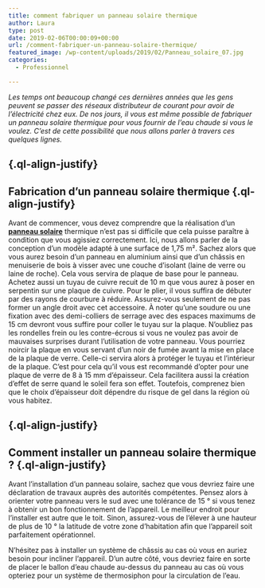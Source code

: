 ```yaml
---
title: comment fabriquer un panneau solaire thermique
author: Laura
type: post
date: 2019-02-06T00:00:09+00:00
url: /comment-fabriquer-un-panneau-solaire-thermique/
featured_image: /wp-content/uploads/2019/02/Panneau_solaire_07.jpg
categories:
  - Professionnel

---
```

<p class="ql-align-justify">
  <em>Les temps ont beaucoup changé ces dernières années que les gens peuvent se passer des réseaux distributeur de courant pour avoir de l’électricité chez eux. De nos jours, il vous est même possible de fabriquer un panneau solaire thermique pour vous fournir de l’eau chaude si vous le voulez. C’est de cette possibilité que nous allons parler à travers ces quelques lignes.</em>
</p>

##  {.ql-align-justify}

## Fabrication d’un panneau solaire thermique {.ql-align-justify}

<p class="ql-align-justify">
</p>

<p class="ql-align-justify">
  Avant de commencer, vous devez comprendre que la réalisation d’un <a href="https://www.humanosphere.info/2016/02/comment-fabriquer-un-panneau-solaire-thermique-pour-deux-francs-six-sous/" target="_blank"><strong>panneau solaire</strong></a> thermique n’est pas si difficile que cela puisse paraître à condition que vous agissiez correctement. Ici, nous allons parler de la conception d’un modèle adapté à une surface de 1,75 m². Sachez alors que vous aurez besoin d’un panneau en aluminium ainsi que d’un châssis en menuiserie de bois à visser avec une couche d’isolant (laine de verre ou laine de roche). Cela vous servira de plaque de base pour le panneau. Achetez aussi un tuyau de cuivre recuit de 10 m que vous aurez à poser en serpentin sur une plaque de cuivre. Pour le plier, il vous suffira de débuter par des rayons de courbure à réduire. Assurez-vous seulement de ne pas former un angle droit avec cet accessoire. À noter qu’une soudure ou une fixation avec des demi-colliers de serrage avec des espaces maximums de 15 cm devront vous suffire pour coller le tuyau sur la plaque. N’oubliez pas les rondelles frein ou les contre-écrous si vous ne voulez pas avoir de mauvaises surprises durant l’utilisation de votre panneau. Vous pourriez noircir la plaque en vous servant d’un noir de fumée avant la mise en place de la plaque de verre. Celle-ci servira alors à protéger le tuyau et l’intérieur de la plaque. C’est pour cela qu’il vous est recommandé d’opter pour une plaque de verre de 8 à 15 mm d’épaisseur. Cela facilitera aussi la création d’effet de serre quand le soleil fera son effet. Toutefois, comprenez bien que le choix d’épaisseur doit dépendre du risque de gel dans la région où vous habitez.
</p>

##  {.ql-align-justify}

## Comment installer un panneau solaire thermique ? {.ql-align-justify}

<p class="ql-align-justify">
</p>

<p class="ql-align-justify">
  Avant l’installation d’un panneau solaire, sachez que vous devriez faire une déclaration de travaux auprès des autorités compétentes. Pensez alors à orienter votre panneau vers le sud avec une tolérance de 15 ° si vous tenez à obtenir un bon fonctionnement de l’appareil. Le meilleur endroit pour l&#8217;installer est autre que le toit. Sinon, assurez-vous de l’élever à une hauteur de plus de 10 ° la latitude de votre zone d’habitation afin que l’appareil soit parfaitement opérationnel.
</p>

<p class="ql-align-justify">
  N’hésitez pas à installer un système de châssis au cas où vous en auriez besoin pour incliner l’appareil. D’un autre côté, vous devriez faire en sorte de placer le ballon d’eau chaude au-dessus du panneau au cas où vous opteriez pour un système de thermosiphon pour la circulation de l’eau.
</p>